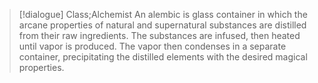 >[!dialogue] Class;Alchemist
>An alembic is glass container in which the arcane properties of natural and supernatural substances are distilled from their raw ingredients. The substances are infused, then heated until vapor is produced. The vapor then condenses in a separate container, precipitating the distilled elements with the desired magical properties.